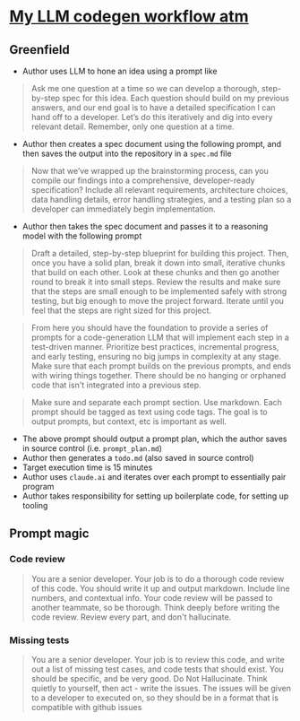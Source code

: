 # [My LLM codegen workflow atm](https://harper.blog/2025/02/16/my-llm-codegen-workflow-atm/)

## Greenfield
* Author uses LLM to hone an idea using a prompt like 
>Ask me one question at a time so we can develop a thorough, step-by-step spec for this idea. Each question should build on my previous answers, and our end goal is to have a detailed specification I can hand off to a developer. Let’s do this iteratively and dig into every relevant detail. Remember, only one question at a time.
* Author then creates a spec document using the following prompt, and then saves the output into the repository in a `spec.md` file
>Now that we’ve wrapped up the brainstorming process, can you compile our findings into a comprehensive, developer-ready specification? Include all relevant requirements, architecture choices, data handling details, error handling strategies, and a testing plan so a developer can immediately begin implementation.
* Author then takes the spec document and passes it to a reasoning model with the following prompt
>Draft a detailed, step-by-step blueprint for building this project. Then, once you have a solid plan, break it down into small, iterative chunks that build on each other. Look at these chunks and then go another round to break it into small steps. Review the results and make sure that the steps are small enough to be implemented safely with strong testing, but big enough to move the project forward. Iterate until you feel that the steps are right sized for this project.

>From here you should have the foundation to provide a series of prompts for a code-generation LLM that will implement each step in a test-driven manner. Prioritize best practices, incremental progress, and early testing, ensuring no big jumps in complexity at any stage. Make sure that each prompt builds on the previous prompts, and ends with wiring things together. There should be no hanging or orphaned code that isn't integrated into a previous step.

>Make sure and separate each prompt section. Use markdown. Each prompt should be tagged as text using code tags. The goal is to output prompts, but context, etc is important as well.

><SPEC>
* The above prompt should output a prompt plan, which the author saves in source control (i.e. `prompt_plan.md`)
* Author then generates a `todo.md` (also saved in source control)
* Target execution time is 15 minutes
* Author uses `claude.ai` and iterates over each prompt to essentially pair program
* Author takes responsibility for setting up boilerplate code, for setting up tooling

## Prompt magic

### Code review

>You are a senior developer. Your job is to do a thorough code review of this code. You should write it up and output markdown. Include line numbers, and contextual info. Your code review will be passed to another teammate, so be thorough. Think deeply  before writing the code review. Review every part, and don't hallucinate.

### Missing tests

>You are a senior developer. Your job is to review this code, and write out a list of missing test cases, and code tests that should exist. You should be specific, and be very good. Do Not Hallucinate. Think quietly to yourself, then act - write the issues. The issues  will be given to a developer to executed on, so they should be in a format that is compatible with github issues


